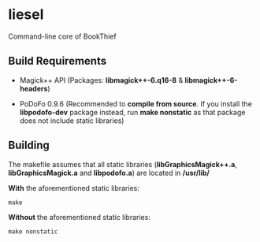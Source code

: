 # liesel

Command-line core of BookThief

## Build Requirements

- Magick++ API (Packages: **libmagick++-6.q16-8** & **libmagick++-6-headers**)

- PoDoFo 0.9.6 (Recommended to **compile from source**. If you install the **libpodofo-dev** package instead, run **make nonstatic** as that package does not include static libraries)

## Building

The makefile assumes that all static libraries (**libGraphicsMagick++.a**, **libGraphicsMagick.a** and **libpodofo.a**) are located in **/usr/lib/**

**With** the aforementioned static libraries:

```
make
```

**Without** the aforementioned static libraries:

```
make nonstatic
```
